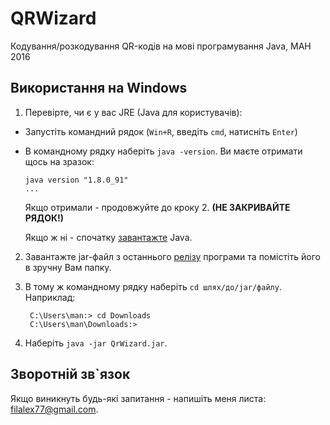 QRWizard
==================

Кодування/розкодування QR-кодів на мові програмування Java, МАН 2016


Використання на Windows
------------

1. Перевірте, чи є у вас JRE (Java для користувачів):
  * Запустіть командний рядок (`Win+R`, введіть `cmd`, натисніть `Enter`)
  * В командному рядку наберіть `java -version`. Ви маєте отримати щось на зразок:
  
       ```
       java version "1.8.0_91"
       ...
       ```
    Якщо отримали - продовжуйте до кроку 2. **(НЕ ЗАКРИВАЙТЕ РЯДОК!)**
    
    Якщо ж ні - спочатку [завантажте](https://java.com/ru/download/) Java.

2. Завантажте jar-файл з останнього [релізу](https://github.com/filalex77/qrwizard/releases) програми
та помістіть його в зручну Вам папку.

3. В тому ж командному рядку наберіть `cd шлях/до/jar/файлу`. Наприклад:

        C:\Users\man:> cd Downloads
        C:\Users\man\Downloads:>

4. Наберіть `java -jar QrWizard.jar`.

Зворотній зв`язок
---------------

Якщо виникнуть будь-які запитання - напишіть меня листа: [filalex77@gmail.com](mailto:filalex77@gmail.com).
